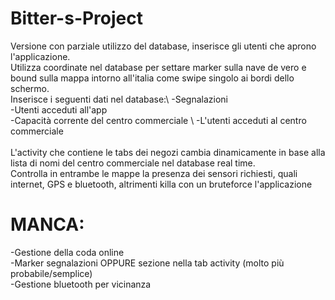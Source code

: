 # Bitter-s-Project
Versione con parziale utilizzo del database, inserisce gli utenti che aprono l'applicazione. \
Utilizza coordinate nel database per settare marker sulla nave de vero e bound sulla mappa intorno all'italia come swipe singolo ai bordi dello schermo. \
Inserisce i seguenti dati nel database:\ 
-Segnalazioni \
-Utenti acceduti all'app \
-Capacità corrente del centro commerciale \ 
-L'utenti acceduti al centro commerciale \
\
L'activity che contiene le tabs dei negozi cambia dinamicamente in base alla lista di nomi del centro commerciale nel database real time. \
Controlla in entrambe le mappe la presenza dei sensori richiesti, quali internet, GPS e bluetooth, altrimenti killa con un bruteforce l'applicazione
 
# MANCA:
-Gestione della coda online\
-Marker segnalazioni OPPURE sezione nella tab activity (molto più probabile/semplice)\
-Gestione bluetooth per vicinanza
